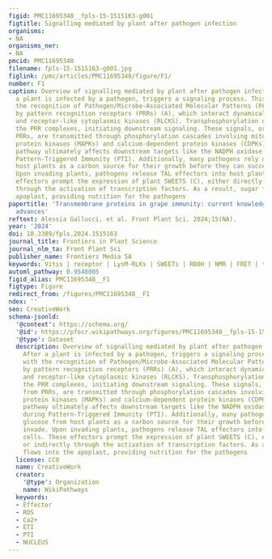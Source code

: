 ```yaml
---
figid: PMC11695348__fpls-15-1515163-g001
figtitle: Signalling mediated by plant after pathogen infection
organisms:
- NA
organisms_ner:
- NA
pmcid: PMC11695348
filename: fpls-15-1515163-g001.jpg
figlink: /pmc/articles/PMC11695348/figure/F1/
number: F1
caption: Overview of signalling mediated by plant after pathogen infection. After
  a plant is infected by a pathogen, triggers a signaling process. This begins with
  the recognition of Pathogen/Microbe-Associated Molecular Patterns (PAMPs/MAMPs)
  by pattern recognition receptors (PRRs) (A), which interact dynamically with co-receptors
  and receptor-like cytoplasmic kinases (RLCKS). Transphosphorylation occurs within
  the PRR complexes, initiating downstream signaling. These signals, originating from
  PRRs, are transmitted through phosphorylation cascades involving mitogen-activated
  protein kinases (MAPKs) and calcium-dependent protein kinases (CDPKs). This signaling
  pathway ultimately affects downstream targets like the NADPH oxidase RBOHD (B) during
  Pattern-Triggered Immunity (PTI). Additionally, many pathogens rely on glucose from
  host plants as a carbon source for their growth before they can successfully invade.
  Upon invading plants, pathogens release TAL effectors into host plant cells. These
  effectors prompt the expression of plant SWEETS (C), either directly or indirectly
  through the activation of transcription factors. As a result, sugar flows into the
  apoplast, providing nutrition for the pathogens
papertitle: 'Transmembrane proteins in grape immunity: current knowledge and methodological
  advances'
reftext: Alessia Gallucci, et al. Front Plant Sci. 2024;15(NA).
year: '2024'
doi: 10.3389/fpls.2024.1515163
journal_title: Frontiers in Plant Science
journal_nlm_ta: Front Plant Sci
publisher_name: Frontiers Media SA
keywords: Vitis | receptor | LysM-RLKs | SWEETs | RBOH | NMR | FRET | topology
automl_pathway: 0.9548005
figid_alias: PMC11695348__F1
figtype: Figure
redirect_from: /figures/PMC11695348__F1
ndex: ''
seo: CreativeWork
schema-jsonld:
  '@context': https://schema.org/
  '@id': https://pfocr.wikipathways.org/figures/PMC11695348__fpls-15-1515163-g001.html
  '@type': Dataset
  description: Overview of signalling mediated by plant after pathogen infection.
    After a plant is infected by a pathogen, triggers a signaling process. This begins
    with the recognition of Pathogen/Microbe-Associated Molecular Patterns (PAMPs/MAMPs)
    by pattern recognition receptors (PRRs) (A), which interact dynamically with co-receptors
    and receptor-like cytoplasmic kinases (RLCKS). Transphosphorylation occurs within
    the PRR complexes, initiating downstream signaling. These signals, originating
    from PRRs, are transmitted through phosphorylation cascades involving mitogen-activated
    protein kinases (MAPKs) and calcium-dependent protein kinases (CDPKs). This signaling
    pathway ultimately affects downstream targets like the NADPH oxidase RBOHD (B)
    during Pattern-Triggered Immunity (PTI). Additionally, many pathogens rely on
    glucose from host plants as a carbon source for their growth before they can successfully
    invade. Upon invading plants, pathogens release TAL effectors into host plant
    cells. These effectors prompt the expression of plant SWEETS (C), either directly
    or indirectly through the activation of transcription factors. As a result, sugar
    flows into the apoplast, providing nutrition for the pathogens
  license: CC0
  name: CreativeWork
  creator:
    '@type': Organization
    name: WikiPathways
  keywords:
  - Effector
  - ROS
  - Ca2+
  - ETI
  - PTI
  - NUCLEUS
---
```

